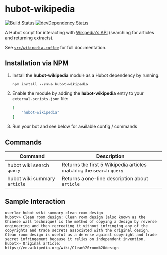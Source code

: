 # hubot-wikipedia

[![Build Status](https://travis-ci.org/ClaudeBot/hubot-wikipedia.svg)](https://travis-ci.org/ClaudeBot/hubot-wikipedia)
[![devDependency Status](https://david-dm.org/ClaudeBot/hubot-wikipedia/dev-status.svg)](https://david-dm.org/ClaudeBot/hubot-wikipedia#info=devDependencies)

A Hubot script for interacting with [Wikipedia's API](https://en.wikipedia.org/w/api.php) (searching for articles and returning extracts).

See [`src/wikipedia.coffee`](src/wikipedia.coffee) for full documentation.


## Installation via NPM

1. Install the __hubot-wikipedia__ module as a Hubot dependency by running:

    ```
    npm install --save hubot-wikipedia
    ```

2. Enable the module by adding the __hubot-wikipedia__ entry to your `external-scripts.json` file:

    ```json
    [
        "hubot-wikipedia"
    ]
    ```

3. Run your bot and see below for available config / commands


## Commands

Command | Description
--- | ---
hubot wiki search `query` | Returns the first 5 Wikipedia articles matching the search `query`
hubot wiki summary `article` | Returns a one-line description about `article`


## Sample Interaction

```
user1>> hubot wiki summary clean room design
hubot>> Clean room design: Clean room design (also known as the Chinese wall technique) is the method of copying a design by reverse engineering and then recreating it without infringing any of the copyrights and trade secrets associated with the original design. Clean room design is useful as a defense against copyright and trade secret infringement because it relies on independent invention.
hubot>> Original article: https://en.wikipedia.org/wiki/Clean%20room%20design
```
